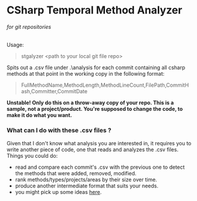 # CSharp Temporal Method Analyzer #
###### for git repositories ######

Usage:
> stgalyzer &lt;path to your local git file repo&gt;

Spits out a .csv file under .\analysis for each commit containing all csharp methods at that point in the working copy in the following format:
> FullMethodName,MethodLength,MethodLineCount,FilePath,CommitHash,Committer,CommitDate

**Unstable! Only do this on a throw-away copy of your repo. This is a sample, not a project/product. You're supposed to change the code, to make it do what you want.**

### What can I do with these .csv files ? ###
Given that I don't know what analysis you are interested in, it requires you to write another piece of code, one that reads and analyzes the .csv files. Things you could do:

- read and compare each commit's .csv with the previous one to detect the methods that were added, removed, modified. 
- rank methods/types/projects/areas by their size over time.
- produce another intermediate format that suits your needs.
- you might pick up some ideas [here](http://michaelfeathers.typepad.com/michael_feathers_blog/2011/09/temporal-correlation-of-class-changes.html).